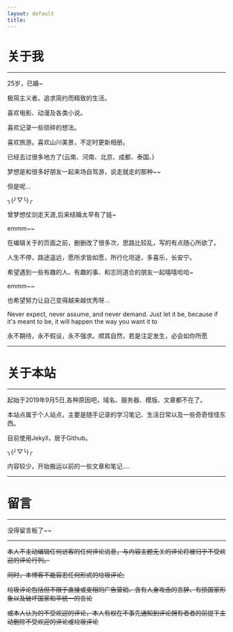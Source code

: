 ```yaml
---
layout: default
title:
---
```


# 关于我

---

25岁，已婚~

极简主义者。追求简约而精致的生活。

喜欢电影、动漫及各类小说。

喜欢记录一些琐碎的想法。

喜欢旅游。喜欢山川美景，不定时更新相册。

已经去过很多地方了(云南、河南、北京、成都、泰国、)

梦想是和很多好朋友一起来场自驾游，说走就走的那种~~

但是呢...  

╮(╯▽╰)╭

曾梦想仗剑走天涯,后来结婚太早有了娃~

emmm~~

在编辑关于的页面之前，删删改了很多次，思路比较乱，写的有点随心所欲了。

人生不停，路途遥远，愿所求皆如愿，所行化坦途，多喜乐，长安宁。

希望遇到一些有趣的人、有趣的事、和志同道合的朋友一起嘻嘻哈哈~

emmm~~

也希望努力让自己变得越来越优秀呀...

Never expect, never assume, and never demand. Just let it be, because if it's meant to be, it will happen the way you want it to

永不期待，永不假设，永不强求。顺其自然，若是注定发生，必会如你所愿


---

# 关于本站

---

起始于2019年9月5日,各种原因吧，域名、服务器、模版、文章都不在了。

本站点属于个人站点，主要是随手记录的学习笔记、生活日常以及一些奇奇怪怪东西。

目前使用Jekyll，居于Github。

╮(╯▽╰)╭  

内容较少，开始搬运以前的一些文章和笔记....




---

# 留言

---

没得留言板了~~

---

~~本人不主动编辑任何访客的任何评论消息，与内容主题无关的评论将被归于不受欢迎的评论行列。~~

~~同时，本博客不能容忍任何形式的垃圾评论;~~

~~垃圾评论包括但不限于直接或变相的广告营销、含有人身攻击的言辞、有损国家形象以及破坏国家和平统一的言论~~

~~或本人认为的不受欢迎的评论，本人有权在不事先通知到评论拥有者者的前提下主动删除不受欢迎的评论或垃圾评论~~



